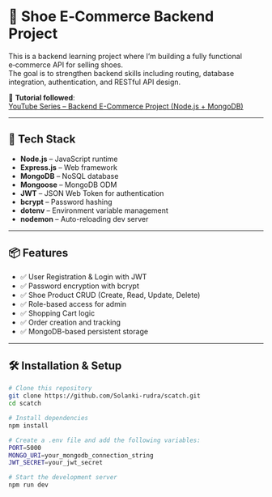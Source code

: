 # 🥾 Shoe E‑Commerce Backend Project

This is a backend learning project where I’m building a fully functional e‑commerce API for selling shoes.  
The goal is to strengthen backend skills including routing, database integration, authentication, and RESTful API design.

🎥 **Tutorial followed**:  
[YouTube Series – Backend E-Commerce Project (Node.js + MongoDB)](https://www.youtube.com/watch?v=p0dCi5D6gDI&list=PLbtI3_MArDOkXRLxdMt1NOMtCS-84ibHH&index=23)

---

## 🚀 Tech Stack

- **Node.js** – JavaScript runtime
- **Express.js** – Web framework
- **MongoDB** – NoSQL database
- **Mongoose** – MongoDB ODM
- **JWT** – JSON Web Token for authentication
- **bcrypt** – Password hashing
- **dotenv** – Environment variable management
- **nodemon** – Auto-reloading dev server

---

## 📦 Features

- ✅ User Registration & Login with JWT
- ✅ Password encryption with bcrypt
- ✅ Shoe Product CRUD (Create, Read, Update, Delete)
- ✅ Role-based access for admin
- ✅ Shopping Cart logic
- ✅ Order creation and tracking
- ✅ MongoDB-based persistent storage

---

## 🛠️ Installation & Setup

```bash
# Clone this repository
git clone https://github.com/Solanki-rudra/scatch.git
cd scatch

# Install dependencies
npm install

# Create a .env file and add the following variables:
PORT=5000
MONGO_URI=your_mongodb_connection_string
JWT_SECRET=your_jwt_secret

# Start the development server
npm run dev
